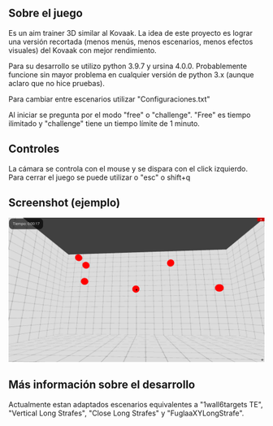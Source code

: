 ## Sobre el juego


Es un aim trainer 3D similar al Kovaak. La idea de este proyecto es lograr una versión recortada (menos menús, menos escenarios, menos efectos visuales) del Kovaak con mejor rendimiento.

Para su desarrollo se utilizo python 3.9.7 y ursina 4.0.0. Probablemente funcione sin mayor problema en cualquier versión de python 3.x (aunque aclaro que no hice pruebas).

Para cambiar entre escenarios utilizar "Configuraciones.txt"

Al iniciar se pregunta por el modo "free" o "challenge". "Free" es tiempo ilimitado y "challenge" tiene un tiempo límite de 1 minuto.

## Controles


La cámara se controla con el mouse y se dispara con el click izquierdo. Para cerrar el juego se puede utilizar o "esc" o shift+q

## Screenshot (ejemplo)


![1wall6targets TE](https://github.com/Sturm0/Ursina-aim-trainer/blob/master/screenshots/1wall6targets%20TE.png?raw=true)

## Más información sobre el desarrollo


Actualmente estan adaptados escenarios equivalentes a "1wall6targets TE", "Vertical Long Strafes", "Close Long Strafes" y "FuglaaXYLongStrafe".
